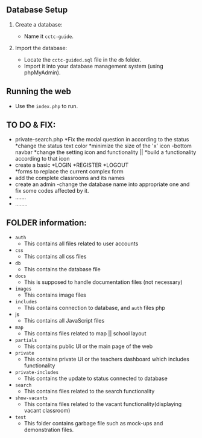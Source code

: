 ## Database Setup

1. Create a database:
   - Name it `cctc-guide`.

2. Import the database:
   - Locate the `cctc-guided.sql` file in the `db` folder.
   - Import it into your database management system (using phpMyAdmin).

## Running the web
   -  Use the `index.php` to run.

## TO DO & FIX:
   - private-search.php
      *Fix the modal question in according to the status
      *change the status text color
      *minimize the size of the 'x' icon
   -bottom navbar
      *change the setting icon and functionality ||
      *build a functionality according to that icon
   - create a basic 
      *LOGIN
      *REGISTER
      *LOGOUT   
         *forms to replace the current complex form 
   - add the complete classrooms and its names 
   - create an admin
   -change the database name into appropriate one and fix some codes affected by it.
   - .......
   - ........

## FOLDER information:
  - `auth`
      + This contains all files related to user accounts
  - `css`
      + This contains all css files
  - `db`
      + This contains the database file
  - `docs`
      + This is supposed to handle documentation files (not necessary)
  - `images`
      + This contains image files
  - `includes`
      + This contains connection to database, and `auth` files php 
  - js
      + This contains all JavaScript files
  - `map`
      + This contains files related to map || school layout
  - `partials`
      + This contains public UI or the main page of the web
  - `private`
      + This contains private UI or the teachers dashboard which includes functionality
  - `private-includes`
      + This contains the update to status connected to database
  - `search`
      + This contains files related to the search functionality
  - `show-vacants`
      + This contains files related to the vacant functionality(displaying vacant classroom)
  - `test`
      + This folder contains garbage file such as mock-ups and demonstration files.


